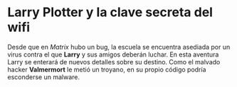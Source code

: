# Larry Plotter y la clave secreta del wifi

Desde que en *Matrix* hubo un bug, la escuela se encuentra asediada por un virus contra el que **Larry** y sus amigos deberán luchar.
En esta aventura Larry se enterará de nuevos detalles sobre su destino.
Como el malvado hacker **Valmermort** le metió un troyano, en su propio código podría esconderse un malware.
